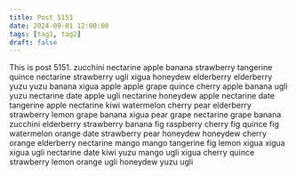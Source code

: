 ```yaml
---
title: Post 5151
date: 2024-09-01 12:00:00
tags: [tag1, tag2]
draft: false
---
```

This is post 5151.
zucchini
nectarine
apple
banana
strawberry
tangerine
quince
nectarine
strawberry
ugli
xigua
honeydew
elderberry
elderberry
yuzu
yuzu
banana
xigua
apple
apple
grape
quince
cherry
apple
banana
ugli
yuzu
nectarine
date
apple
ugli
nectarine
honeydew
apple
nectarine
date
tangerine
apple
nectarine
kiwi
watermelon
cherry
pear
elderberry
strawberry
lemon
grape
banana
xigua
pear
grape
nectarine
grape
banana
zucchini
elderberry
strawberry
banana
fig
raspberry
cherry
fig
quince
fig
watermelon
orange
date
strawberry
pear
honeydew
honeydew
cherry
orange
elderberry
nectarine
mango
mango
tangerine
fig
lemon
xigua
xigua
xigua
ugli
nectarine
date
kiwi
yuzu
mango
ugli
xigua
cherry
quince
strawberry
lemon
orange
ugli
honeydew
yuzu
ugli
